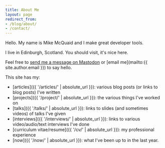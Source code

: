 ```yaml
---
title: About Me
layout: page
redirect_from:
- /blog/about/
- /contact/
---
```

Hello. My name is Mike McQuaid and I make great developer tools.

I live in Edinburgh, Scotland. You should visit, it's nice here.

Feel free to [send me a message on Mastodon](https://mastodon.social/@mikemcquaid) or [email me](mailto:{{ site.author.email }}) to say hello.

This site has my:

- [articles]({{ '/articles/' | absolute_url }}): various blog posts (or links to blog posts) I've written
- [projects]({{ '/project/' | absolute_url }}): the various things I've worked on
- [talks]({{ '/talks/' | absolute_url }}): links to slides (and sometimes videos) of talks I've given
- [interviews]({{ '/interviews/' | absolute_url }}): links to various video/audio/text interviews I've done
- [curriculum vitae/resume]({{ '/cv/' | absolute_url }}): my professional experience
- [now]({{ '/now/' | absolute_url }}): what I've been up to in the last year.
